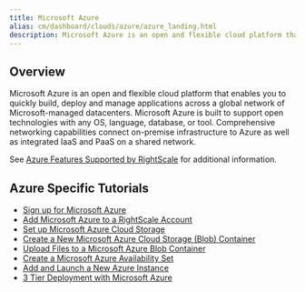 ```yaml
---
title: Microsoft Azure
alias: cm/dashboard/clouds/azure/azure_landing.html
description: Microsoft Azure is an open and flexible cloud platform that enables you to quickly build, deploy and manage applications across a global network of Microsoft-managed datacenters.
---
```


## Overview

Microsoft Azure is an open and flexible cloud platform that enables you to quickly build, deploy and manage applications across a global network of Microsoft-managed datacenters. Microsoft Azure is built to support open technologies with any OS, language, database, or tool. Comprehensive networking capabilities connect on-premise infrastructure to Azure as well as integrated IaaS and PaaS on a shared network.

See [Azure Features Supported by RightScale](/clouds/azure_resource_manager/#supported-azure-resource-manager--arm--services) for additional information.

## Azure Specific Tutorials

* [Sign up for Microsoft Azure](http://support.rightscale.com/09-Clouds/Microsoft_Azure/Tutorials/Sign_up_for_Microsoft_Azure/index.html)
* [Add Microsoft Azure to a RightScale Account](http://support.rightscale.com/09-Clouds/Microsoft_Azure/Tutorials/Add_Microsoft_Azure_to_a_RightScale_Account/index.html)
* [Set up Microsoft Azure Cloud Storage](http://support.rightscale.com/09-Clouds/Microsoft_Azure/Tutorials/Set_up_Microsoft_Azure_Cloud_Storage/index.html)
* [Create a New Microsoft Azure Cloud Storage (Blob) Container](http://support.rightscale.com/09-Clouds/Microsoft_Azure/Tutorials/Create_a_New_Microsoft_Azure_Cloud_Storage_%28Blob%29_Container/index.html)
* [Upload Files to a Microsoft Azure Blob Container](http://support.rightscale.com/09-Clouds/Microsoft_Azure/Tutorials/Upload_Files_to_a_Microsoft_Azure_Blob_Container/index.html)
* [Create a Microsoft Azure Availability Set](http://support.rightscale.com/09-Clouds/Microsoft_Azure/Tutorials/Create_a_Microsoft_Azure_Availability_Set/index.html)
* [Add and Launch a New Azure Instance](/cm/dashboard/clouds/azure/azure_add_instance.html)
* [3 Tier Deployment with Microsoft Azure](http://support.rightscale.com/09-Clouds/Microsoft_Azure/Tutorials/3_Tier_Deployment_with_Microsoft_Azure/index.html)
